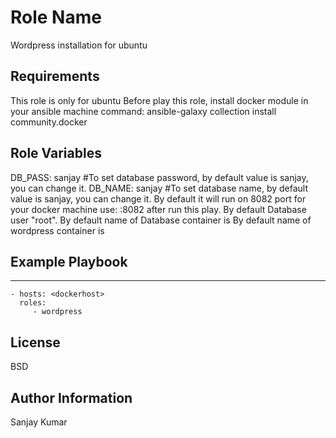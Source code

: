 Role Name
=========

Wordpress installation for ubuntu

Requirements
------------

This role is only for ubuntu
Before play this role, install docker module in your ansible machine
command: ansible-galaxy collection install community.docker

Role Variables
--------------

DB_PASS: sanjay  #To set database password, by default value is sanjay, you can change it.
DB_NAME: sanjay  #To set database name, by default value is sanjay, you can change it.
By default it will run on 8082 port for your docker machine
use: <ipofdockermachine>:8082 after run this play.
By default Database user "root".
By default name of Database container is 
By default name of wordpress container is


Example Playbook
----------------
---
    - hosts: <dockerhost>
      roles:
         - wordpress

License
-------

BSD

Author Information
------------------

Sanjay Kumar
